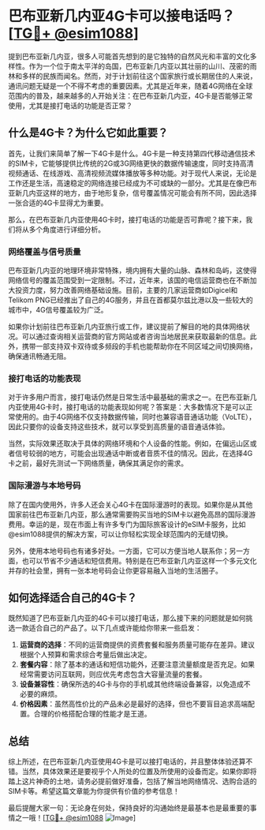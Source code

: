 # 巴布亚新几内亚4G卡可以接电话吗？[[TG💪+ @esim1088](https://t.me/s/esim1088)]

提到巴布亚新几内亚，很多人可能首先想到的是它独特的自然风光和丰富的文化多样性。作为一个位于南太平洋的岛国，巴布亚新几内亚以其壮丽的山川、茂密的雨林和多样的民族而闻名。然而，对于计划前往这个国家旅行或长期居住的人来说，通讯问题无疑是一个不得不考虑的重要因素。尤其是近年来，随着4G网络在全球范围内的普及，越来越多的人开始关注：在巴布亚新几内亚，4G卡是否能够正常使用，尤其是接打电话的功能是否正常？

## 什么是4G卡？为什么它如此重要？

首先，让我们来简单了解一下4G卡是什么。4G卡是一种支持第四代移动通信技术的SIM卡，它能够提供比传统的2G或3G网络更快的数据传输速度，同时支持高清视频通话、在线游戏、高清视频流媒体播放等多种功能。对于现代人来说，无论是工作还是生活，高速稳定的网络连接已经成为不可或缺的一部分。尤其是在像巴布亚新几内亚这样的地方，由于地形复杂，信号覆盖情况可能会有所不同，因此选择一张合适的4G卡显得尤为重要。

那么，在巴布亚新几内亚使用4G卡时，接打电话的功能是否可靠呢？接下来，我们将从多个角度进行详细分析。

### 网络覆盖与信号质量

巴布亚新几内亚的地理环境非常特殊，境内拥有大量的山脉、森林和岛屿，这使得网络信号的覆盖范围受到一定限制。不过，近年来，该国的电信运营商也在不断加大投资力度，努力改善网络基础设施。目前，主要的几家运营商如Digicel和Telikom PNG已经推出了自己的4G服务，并且在首都莫尔兹比港以及一些较大的城市中，4G信号覆盖较为广泛。

如果你计划前往巴布亚新几内亚旅行或工作，建议提前了解目的地的具体网络状况。可以通过查询相关运营商的官方网站或者咨询当地居民来获取最新的信息。此外，携带一部支持双卡双待或多频段的手机也能帮助你在不同区域之间切换网络，确保通讯畅通无阻。

### 接打电话的功能表现

对于许多用户而言，接打电话仍然是日常生活中最基础的需求之一。在巴布亚新几内亚使用4G卡时，接打电话的功能表现如何呢？答案是：大多数情况下是可以正常使用的。由于4G网络不仅支持数据传输，同时也兼容语音通话功能（VoLTE），因此只要你的设备支持这些技术，就可以享受到高质量的语音通话体验。

当然，实际效果还取决于具体的网络环境和个人设备的性能。例如，在偏远山区或者信号较弱的地方，可能会出现通话中断或者音质不佳的情况。因此，在选择4G卡之前，最好先测试一下网络质量，确保其满足你的需求。

### 国际漫游与本地号码

除了在国内使用外，许多人还会关心4G卡在国际漫游时的表现。如果你是从其他国家前往巴布亚新几内亚，那么通常需要购买当地的SIM卡以避免高昂的国际漫游费用。幸运的是，现在市面上有许多专门为国际旅客设计的eSIM卡服务，比如@esim1088提供的解决方案，可以让你轻松实现全球范围内的无缝切换。

另外，使用本地号码也有诸多好处。一方面，它可以方便当地人联系你；另一方面，也可以节省不少通话和短信费用。特别是在巴布亚新几内亚这样一个多元文化并存的社会里，拥有一张本地号码会让你更容易融入当地的生活圈子。

## 如何选择适合自己的4G卡？

既然知道了巴布亚新几内亚的4G卡可以接打电话，那么接下来的问题就是如何挑选一款适合自己的产品了。以下几点或许能给你带来一些启发：

1. **运营商的选择**：不同的运营商提供的资费套餐和服务质量可能存在差异。建议根据个人预算和需求综合考量后做出决定。
2. **套餐内容**：除了基本的通话和短信功能外，还要注意流量额度是否充足。如果经常需要访问互联网，则应优先考虑包含大容量流量的套餐。
3. **设备兼容性**：确保所选的4G卡与你的手机或其他终端设备兼容，以免造成不必要的麻烦。
4. **价格因素**：虽然高性价比的产品未必是最好的选择，但也不要盲目追求高端配置。合理的价格搭配合理的性能才是王道。

## 总结

综上所述，在巴布亚新几内亚使用4G卡是可以接打电话的，并且整体体验还算不错。当然，具体效果还是要视乎个人所处的位置及所使用的设备而定。如果你即将踏上这片神奇的土地，请务必提前做好准备，包括了解当地网络情况、选购合适的SIM卡等。希望这篇文章能为你提供有价值的参考信息！

最后提醒大家一句：无论身在何处，保持良好的沟通始终是最基本也是最重要的事情之一哦！[[TG💪+ @esim1088](https://t.me/s/esim1088) ![Image](https://i.postimg.cc/4NQfJmqS/Snipaste-2025-05-13-00-14-12.png)]